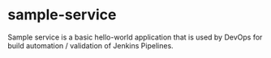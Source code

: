 # sample-service
Sample service is a basic hello-world application that is used by DevOps for build automation / validation of Jenkins Pipelines.  